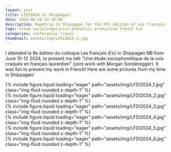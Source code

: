 ```yaml
---
layout: post
title: LFDI2024 in Shippagan!
date: 2024-06-10 13:30:00
description: Roadtrip to Shipaggan for the 9th edition of Les francais d'ici (2024)
tags: creak sociolinguistics phonetics production french fun
categories: conferences travel
thumbnail: assets/img/LFDI2024_2.jpg
---
```


I attended la 9e édition du colloque Les français d’ici in Shippagan NB from June 10-12 2024, to present my talk "Une étude sociophonétique de la voix craquée en français laurentien" (joint work with Morgan Sonderegger). It was fun to present my work in French! Here are some pictures from my time in Shippagan!

<div class="row mt-3">
    <div class="col-sm mt-3 mt-md-0">
        {% include figure.liquid loading="eager" path="assets/img/LFDI2024_1.jpg" class="img-fluid rounded z-depth-1" %}
    </div>
    <div class="col-sm mt-3 mt-md-0">
        {% include figure.liquid loading="eager" path="assets/img/LFDI2024_2.jpg" class="img-fluid rounded z-depth-1" %}
    </div>
    <div class="col-sm mt-3 mt-md-0">
        {% include figure.liquid loading="eager" path="assets/img/LFDI2024_3.jpg" class="img-fluid rounded z-depth-1" %}
    </div>
</div>  
  
<div class="row mt-3">
    <div class="col-sm mt-3 mt-md-0">
        {% include figure.liquid loading="eager" path="assets/img/LFDI2024_4.jpg" class="img-fluid rounded z-depth-1" %}
    </div>
    <div class="col-sm mt-3 mt-md-0">
        {% include figure.liquid loading="eager" path="assets/img/LFDI2024_5.jpg" class="img-fluid rounded z-depth-1" %}
    </div>
    <div class="col-sm mt-3 mt-md-0">
        {% include figure.liquid loading="eager" path="assets/img/LFDI2024_6.jpg" class="img-fluid rounded z-depth-1" %}
    </div>
</div>
